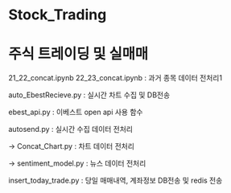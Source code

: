 # Stock_Trading

# 주식 트레이딩 및 실매매

21_22_concat.ipynb
22_23_concat.ipynb : 과거 종목 데이터 전처리1



auto_EbestRecieve.py : 실시간 차트 수집 및 DB전송

ebest_api.py :  이베스트 open api 사용 함수

autosend.py : 실시간 수집 데이터 전처리 

  -> Concat_Chart.py : 차트 데이터 전처리

  -> sentiment_model.py : 뉴스 데이터 전처리

insert_today_trade.py : 당일 매매내역, 계좌정보 DB전송 및 redis 전송

